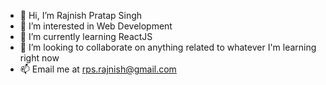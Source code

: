 - 👋 Hi, I’m Rajnish Pratap Singh 
- 👀 I’m interested in Web Development
- 🌱 I’m currently learning ReactJS
- 💞️ I’m looking to collaborate on anything related to whatever I'm learning right now
- 📫 Email me at rps.rajnish@gmail.com

<!---
rajnishps/rajnishps is a ✨ special ✨ repository because its `README.md` (this file) appears on your GitHub profile.
You can click the Preview link to take a look at your changes.
--->
